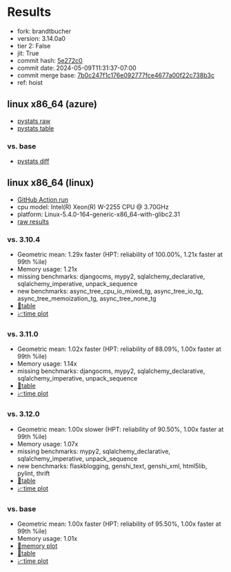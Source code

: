 # Results

- fork: brandtbucher
- version: 3.14.0a0
- tier 2: False
- jit: True
- commit hash: [5e272c0](https://github.com/brandtbucher/cpython/commit/5e272c0)
- commit date: 2024-05-09T11:31:37-07:00
- commit merge base: [7b0c247f1c176e092777fce4677a00f22c738b3c](https://github.com/brandtbucher/cpython/commit/7b0c247f1c176e092777fce4677a00f22c738b3c)
- ref: hoist

## linux x86_64 (azure)

- [pystats raw](bm-20240509-azure-x86_64-brandtbucher-hoist-3.14.0a0-5e272c0-pystats.json)
- [pystats table](bm-20240509-azure-x86_64-brandtbucher-hoist-3.14.0a0-5e272c0-pystats.md)

### vs. base

- [pystats diff](bm-20240509-azure-x86_64-brandtbucher-hoist-3.14.0a0-5e272c0-pystats-vs-base.md)

## linux x86_64 (linux)

- [GitHub Action run](https://github.com/faster-cpython/benchmarking/actions/runs/9022723122)
- cpu model: Intel(R) Xeon(R) W-2255 CPU @ 3.70GHz
- platform: Linux-5.4.0-164-generic-x86_64-with-glibc2.31
- [raw results](bm-20240509-linux-x86_64-brandtbucher-hoist-3.14.0a0-5e272c0.json)

### vs. 3.10.4

- Geometric mean: 1.29x faster (HPT: reliability of 100.00%, 1.21x faster at 99th %ile)
- Memory usage: 1.21x
- missing benchmarks: djangocms, mypy2, sqlalchemy_declarative, sqlalchemy_imperative, unpack_sequence
- new benchmarks: async_tree_cpu_io_mixed_tg, async_tree_io_tg, async_tree_memoization_tg, async_tree_none_tg
- [📄table](bm-20240509-linux-x86_64-brandtbucher-hoist-3.14.0a0-5e272c0-vs-3.10.4.md)
- [📈time plot](bm-20240509-linux-x86_64-brandtbucher-hoist-3.14.0a0-5e272c0-vs-3.10.4.png)

### vs. 3.11.0

- Geometric mean: 1.02x faster (HPT: reliability of 88.09%, 1.00x faster at 99th %ile)
- Memory usage: 1.14x
- missing benchmarks: djangocms, mypy2, sqlalchemy_declarative, sqlalchemy_imperative, unpack_sequence
- [📄table](bm-20240509-linux-x86_64-brandtbucher-hoist-3.14.0a0-5e272c0-vs-3.11.0.md)
- [📈time plot](bm-20240509-linux-x86_64-brandtbucher-hoist-3.14.0a0-5e272c0-vs-3.11.0.png)

### vs. 3.12.0

- Geometric mean: 1.00x slower (HPT: reliability of 90.50%, 1.00x faster at 99th %ile)
- Memory usage: 1.07x
- missing benchmarks: mypy2, sqlalchemy_declarative, sqlalchemy_imperative, unpack_sequence
- new benchmarks: flaskblogging, genshi_text, genshi_xml, html5lib, pylint, thrift
- [📄table](bm-20240509-linux-x86_64-brandtbucher-hoist-3.14.0a0-5e272c0-vs-3.12.0.md)
- [📈time plot](bm-20240509-linux-x86_64-brandtbucher-hoist-3.14.0a0-5e272c0-vs-3.12.0.png)

### vs. base

- Geometric mean: 1.00x faster (HPT: reliability of 95.50%, 1.00x faster at 99th %ile)
- Memory usage: 1.01x
- [🧠memory plot](bm-20240509-linux-x86_64-brandtbucher-hoist-3.14.0a0-5e272c0-vs-base-mem.png)
- [📄table](bm-20240509-linux-x86_64-brandtbucher-hoist-3.14.0a0-5e272c0-vs-base.md)
- [📈time plot](bm-20240509-linux-x86_64-brandtbucher-hoist-3.14.0a0-5e272c0-vs-base.png)

